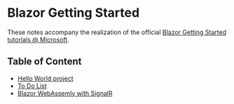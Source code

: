 Blazor Getting Started
======================


These notes accompany the realization of the official [Blazor Getting Started tutorials @ Microsoft](https://dotnet.microsoft.com/learn/aspnet/blazor-tutorial/intro).

## Table of Content

- [Hello World project](HelloWorld.md)
- [To Do List](ToDoList.md)
- [Blazor WebAssemly with SignalR](WebAssemblySignalR.md)
[]()